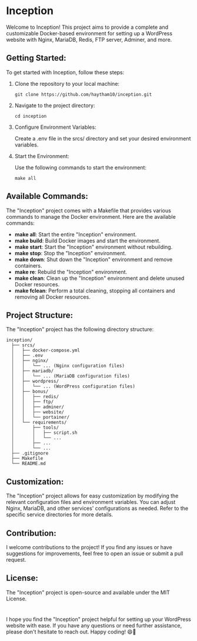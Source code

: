# Inception
Welcome to Inception! This project aims to provide a complete and customizable Docker-based environment for setting up a WordPress website with Nginx, MariaDB, Redis, FTP server, Adminer, and more.

## Getting Started:
To get started with Inception, follow these steps:
1. Clone the repository to your local machine:
   
    `
    git clone https://github.com/haytham10/inception.git
    `
2. Navigate to the project directory:

    `
    cd inception
    `

3. Configure Environment Variables:

    Create a .env file in the srcs/ directory and set your desired environment variables.


4. Start the Environment:

    Use the following commands to start the environment:

     `
     make all
     `
## Available Commands:

The "Inception" project comes with a Makefile that provides various commands to manage the Docker environment. Here are the available commands:

- **make all**: Start the entire "Inception" environment.
- **make build**: Build Docker images and start the environment.
- **make start**: Start the "Inception" environment without rebuilding.
- **make stop**: Stop the "Inception" environment.
- **make down**: Shut down the "Inception" environment and remove containers.
- **make re**: Rebuild the "Inception" environment.
- **make clean**: Clean up the "Inception" environment and delete unused Docker resources.
- **make fclean**: Perform a total cleaning, stopping all containers and removing all Docker resources.

## Project Structure:
The "Inception" project has the following directory structure:

```
inception/
  ├── srcs/
  │   ├── docker-compose.yml
  │   ├── .env
  │   ├── nginx/
  │   │   └── ... (Nginx configuration files)
  │   ├── mariadb/
  │   │   └── ... (MariaDB configuration files)
  │   ├── wordpress/
  │   │   └── ... (WordPress configuration files)
  │   ├── bonus/
  │   │   ├── redis/
  │   │   ├── ftp/
  │   │   ├── adminer/
  │   │   ├── website/
  │   │   └── portainer/
  │   └── requirements/
  │       ├── tools/
  │       │   ├── script.sh
  │       │   └── ...
  │       ├── ...
  │       └── ...
  ├── .gitignore
  ├── Makefile
  └── README.md
```

## Customization:
The "Inception" project allows for easy customization by modifying the relevant configuration files and environment variables.
You can adjust Nginx, MariaDB, and other services' configurations as needed. Refer to the specific service directories for more details.

## Contribution:
I welcome contributions to the project! If you find any issues or have suggestions for improvements, feel free to open an issue or submit a pull request.

## License:
The "Inception" project is open-source and available under the MIT License.

#
I hope you find the "Inception" project helpful for setting up your WordPress website with ease. If you have any questions or need further assistance, please don't hesitate to reach out. Happy coding! 😄🚀
